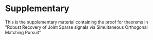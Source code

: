 # Supplementary
This is the supplementary material containing the proof for theorems in "Robust Recovery of Joint Sparse signals via Simultaneous Orthogonal Matching Pursuit"
